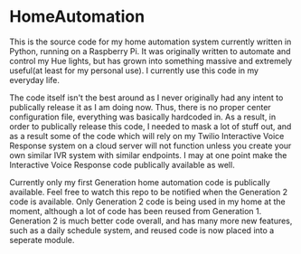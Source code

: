 # HomeAutomation

This is the source code for my home automation system currently written in Python, running on a Raspberry Pi.  It was originally written to automate and control my Hue lights, but has grown into something massive and extremely useful(at least for my personal use).  I currently use this code in my everyday life.

The code itself isn't the best around as I never originally had any intent to publically release it as I am doing now.  Thus, there is no proper center configuration file, everything was basically hardcoded in.  As a result, in order to publically release this code, I needed to mask a lot of stuff out, and as a result some of the code which will rely on my Twilio Interactive Voice Response system on a cloud server will not function unless you create your own similar IVR system with similar endpoints.  I may at one point make the Interactive Voice Response code publically available as well.

Currently only my first Generation home automation code is publically available.  Feel free to watch this repo to be notified when the Generation 2 code is available.  Only Generation 2 code is being used in my home at the moment, although a lot of code has been reused from Generation 1.  Generation 2 is much better code overall, and has many more new features, such as a daily schedule system, and reused code is now placed into a seperate module.
